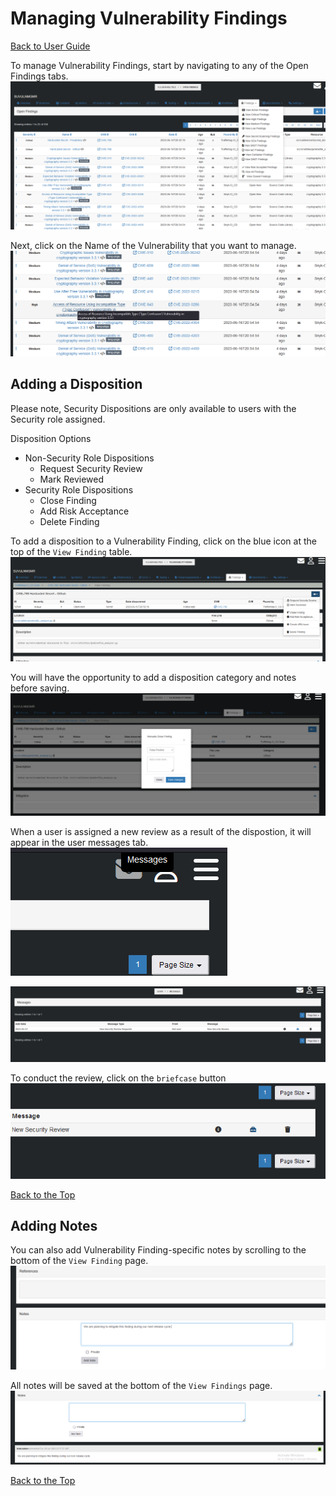 # Managing Vulnerability Findings
[Back to User Guide](./index.md)

To manage Vulnerability Findings, start by navigating to any of the Open Findings tabs.
![Diagram](./screenshots/manage_vulns_findings_tab.png)

Next, click on the Name of the Vulnerability that you want to manage.
![Diagram](./screenshots/manage_vulns_click_finding.png)

## Adding a Disposition
Please note, Security Dispositions are only available to users with the Security role assigned.

Disposition Options
* Non-Security Role Dispositions
  * Request Security Review
  * Mark Reviewed
* Security Role Dispositions
  * Close Finding
  * Add Risk Acceptance
  * Delete Finding

To add a disposition to a Vulnerability Finding, click on the blue icon at the top of the `View Finding` table.
![Diagram](./screenshots/manage_vulns_dispo_tab.png)

You will have the opportunity to add a disposition category and notes before saving.
![Diagram](./screenshots/manage_vulns_dispo_modal.png)

When a user is assigned a new review as a result of the dispostion, it will appear in the user messages tab.
![Diagram](./screenshots/manage_vulns_messages_tab.png)

![Diagram](./screenshots/manage_vulns_messages.png)

To conduct the review, click on the `briefcase` button
![Diagram](./screenshots/manage_vulns_manage.png)

[Back to the Top](#managing-vulnerability-findings)

## Adding Notes

You can also add Vulnerability Finding-specific notes by scrolling to the bottom of the `View Finding` page.
![Diagram](./screenshots/manage_vulns_notes_box.png)

All notes will be saved at the bottom of the `View Findings` page.
![Diagram](./screenshots/manage_vulns_notes_new_note.png)

[Back to the Top](#managing-vulnerability-findings)
